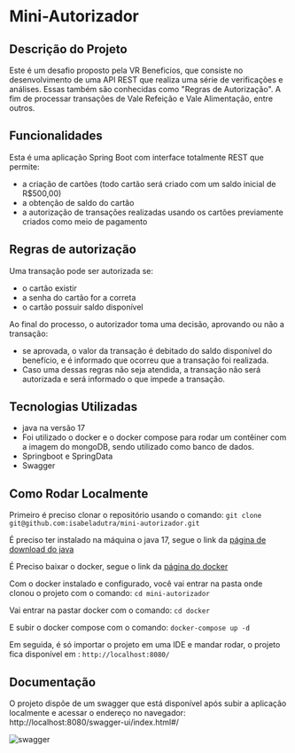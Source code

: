 # Mini-Autorizador
## Descrição do Projeto
<p>Este é um desafio proposto pela VR Beneficios, que consiste no desenvolvimento de uma API REST que realiza uma série de verificações e análises. Essas também são conhecidas como "Regras de Autorização". 
A fim de processar transações de Vale Refeição e Vale Alimentação, entre outros.</p>

## Funcionalidades
Esta é uma aplicação Spring Boot com interface totalmente REST que permite:
* a criação de cartões (todo cartão será criado com um saldo inicial de R$500,00)
* a obtenção de saldo do cartão
* a autorização de transações realizadas usando os cartões previamente criados como meio de pagamento

## Regras de autorização
Uma transação pode ser autorizada se:
   * o cartão existir
   * a senha do cartão for a correta
   * o cartão possuir saldo disponível
   
Ao final do processo, o autorizador toma uma decisão, aprovando ou não a transação:
* se aprovada, o valor da transação é debitado do saldo disponível do benefício, e é informado que ocorreu que a  transação foi realizada.
* Caso uma dessas regras não seja atendida, a transação não será autorizada e será informado o que impede a transação.

## Tecnologias Utilizadas
* java na versão 17
* Foi utilizado o docker e o docker compose para rodar um contêiner com a imagem do mongoDB, sendo utilizado como banco de dados.
* Springboot e SpringData
* Swagger

## Como Rodar Localmente
Primeiro é preciso clonar o repositório usando o comando: 
```git clone git@github.com:isabeladutra/mini-autorizador.git```

É preciso ter instalado na máquina o java 17, segue o link da [página de download do java](https://www.oracle.com/java/technologies/javase/jdk17-archive-downloads.html)

É Preciso baixar o docker, segue o link da [página do docker](https://docs.docker.com/desktop/)

Com o docker instalado e configurado, você vai entrar na pasta onde clonou o projeto com o comando:
```cd mini-autorizador```

Vai entrar na pastar docker com o comando:
```cd docker```

E subir o docker compose com o comando:
```docker-compose up -d```

Em seguida, é só importar o projeto em uma IDE e mandar rodar, o projeto fica disponível em : ```http://localhost:8080/```
## Documentação
O projeto dispõe de um swagger que está disponível após subir a aplicação localmente e acessar o endereço no navegador: http://localhost:8080/swagger-ui/index.html#/

![swagger ](https://user-images.githubusercontent.com/39921576/233862747-a2c85bc5-2728-461a-a423-2879c7214f57.jpg)


